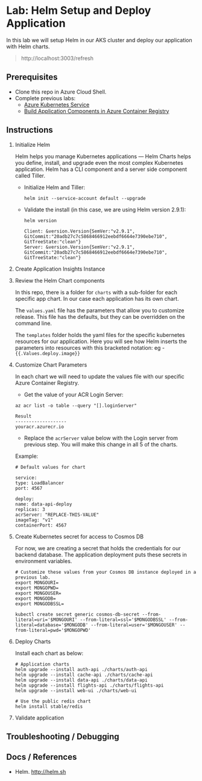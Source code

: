 # Lab: Helm Setup and Deploy Application

In this lab we will setup Helm in our AKS cluster and deploy our application with Helm charts.

> http://localhost:3003/refresh

## Prerequisites 

* Clone this repo in Azure Cloud Shell.
* Complete previous labs:
    * [Azure Kubernetes Service](../create-aks-cluster/README.md)
    * [Build Application Components in Azure Container Registry](../build-application/README.md)

## Instructions

1. Initialize Helm
    
    Helm helps you manage Kubernetes applications — Helm Charts helps you define, install, and upgrade even the most complex Kubernetes application. Helm has a CLI component and a server side component called Tiller. 
    * Initialize Helm and Tiller:

        ```
        helm init --service-account default --upgrade
        ```
    * Validate the install (in this case, we are using Helm version 2.9.1):
        ```
        helm version

        Client: &version.Version{SemVer:"v2.9.1", GitCommit:"20adb27c7c5868466912eebdf6664e7390ebe710", GitTreeState:"clean"}
        Server: &version.Version{SemVer:"v2.9.1", GitCommit:"20adb27c7c5868466912eebdf6664e7390ebe710", GitTreeState:"clean"}
        ```

2. Create Application Insights Instance

3. Review the Helm Chart components

    In this repo, there is a folder for `charts` with a sub-folder for each specific app chart. In our case each application has its own chart. 

    The `values.yaml` file has the parameters that allow you to customize release. This file has the defaults, but they can be overridden on the command line. 

    The `templates` folder holds the yaml files for the specific kubernetes resources for our application. Here you will see how Helm inserts the parameters into resources with this bracketed notation: eg -  `{{.Values.deploy.image}}`


4. Customize Chart Parameters

    In each chart we will need to update the values file with our specific Azure Container Registry. 

    * Get the value of your ACR Login Server:

    ```
    az acr list -o table --query "[].loginServer"

    Result
    -------------------
    youracr.azurecr.io

    ```
    
    * Replace the `acrServer` value below with the Login server from previous step. You will make this change in all 5 of the charts. 

    Example:
    ```
    # Default values for chart

    service:
    type: LoadBalancer
    port: 4567

    deploy:
    name: data-api-deploy
    replicas: 3
    acrServer: "REPLACE-THIS-VALUE"
    imageTag: "v1"
    containerPort: 4567
    ```

5. Create Kubernetes secret for access to Cosmos DB

    For now, we are creating a secret that holds the credentials for our backend database. The application deployment puts these secrets in environment variables. 

    ```
    # Customize these values from your Cosmos DB instance deployed in a previous lab.
    export MONGOURI=
    export MONGOPWD=
    export MONGOUSER=
    export MONGODB=
    export MONGODBSSL=

    kubectl create secret generic cosmos-db-secret --from-literal=uri='$MONGOURI' --from-literal=ssl='$MONGODBSSL' --from-literal=database='$MONGODB' --from-literal=user='$MONGOUSER' --from-literal=pwd='$MONGOPWD'
    ```


6. Deploy Charts

    Install each chart as below:

    ```
    # Application charts
    helm upgrade --install auth-api ./charts/auth-api
    helm upgrade --install cache-api ./charts/cache-api
    helm upgrade --install data-api ./charts/data-api
    helm upgrade --install flights-api ./charts/flights-api
    helm upgrade --install web-ui ./charts/web-ui

    # Use the public redis chart
    helm install stable/redis
    ```

6. Validate application




## Troubleshooting / Debugging


## Docs / References

* Helm. http://helm.sh